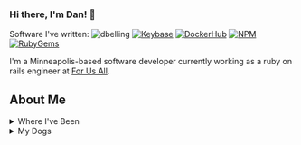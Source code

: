 ### Hi there, I'm Dan! 👋

Software I've written:
<img src="https://komarev.com/ghpvc/?username=dbelling" alt="dbelling" /> [![Keybase](https://badgen.net/badge/icon/keybase?icon=keybase&label)](https://keybase.io/dbelling) [![DockerHub](https://badgen.net/badge/icon/docker?icon=docker&label)](https://hub.docker.com/u/danbelling) [![NPM](https://badgen.net/badge/icon/npm?icon=npm&label)](https://www.npmjs.com/~danbelling) [![RubyGems](https://badgen.net/badge/icon/ruby?icon=ruby&label)](https://rubygems.org/profiles/danbelling)

I'm a Minneapolis-based software developer currently working as a ruby on rails engineer at [For Us All](https://www.forusall.com/).

## About Me

<details>
  <summary>Where I've Been</summary>
  
  ### 2022: [![Science Museum of Minnesota Logo](https://avatars.githubusercontent.com/u/777830?s=20&v=4)](https://github.com/scimusmn) [Science Museum of Minnesota](https://new.smm.org/) @ [![SFG Logo](https://avatars.githubusercontent.com/u/1075558?s=20&v=4)](https://github.com/softwareforgood) [Software for Good](https://softwareforgood.com/) - Software Apprentice Mentor
  <details>
    <summary>Summary</summary>
    Partnership with the Science Museum of Minnesota and Software for Good for training early-stage career engineers in Software Development and UI/UX Design.
    <details>
      <summary>Tech Stack</summary>
        <ul>
          <li>
            <a href="https://github.com/ruby">
              <img src="https://avatars.githubusercontent.com/u/210414?s=20&v=4" /> Ruby
            </a>
          </li>
          <li>
            <a href="https://github.com/rails">
              <img src="https://avatars.githubusercontent.com/u/4223?s=20&v=4" /> Rails
            </a>
          </li>
          <li>
            <a href="https://github.com/postgres">
              <img src="https://avatars.githubusercontent.com/u/177543?s=20&v=4" /> PostgreSQL
            </a>
          </li>
          <li>
            <a href="https://github.com/reactjs">
              <img src="https://avatars.githubusercontent.com/u/6412038?s=20&v=4" /> ReactJS
            </a>
          </li>
        </ul>
    </details>
    <details>
      <summary>Platform</summary>
      <ul>
        <li>
          <a href="https://github.com/heroku">
            <img src="https://avatars.githubusercontent.com/u/23211?s=20&v=4" /> Heroku
          </a>
        </li>
      </ul>
    </details>
    
  </details>
  
  
  ### 2021: [![Total Expert Logo](https://avatars.githubusercontent.com/u/37597892?s=20&v=4)](https://github.com/totalexpert) [Total Expert](https://www.totalexpert.com) - Senior Software Engineer

<details>
  <summary>Summary</summary>
  As part of the Campaign Management team, I supported feature development efforts for Total Expert's Journey VueJS canvas as well as improvements to the platform's automated print campaigns. Our team also improved reporting capabilities for Journey metrics with some enhanced lead capture modeling.
  
  <details>
    <summary>Tech Stack</summary>
      <ul>
        <li>
          <a href="https://github.com/php">
            <img src="https://avatars.githubusercontent.com/u/25158?s=20&v=4" /> PHP
          </a>
        </li>
        <li>
          <a href="https://github.com/laravel">
            <img src="https://avatars.githubusercontent.com/u/958072?s=20&v=4" /> Laravel
          </a>
        </li>
        <li>
          <a href="https://github.com/nodejs">
            <img src="https://avatars.githubusercontent.com/u/9950313?s=20&v=4" /> NodeJS
          </a>
        </li>
        <li>
          <a href="https://github.com/vuejs">
            <img src="https://avatars.githubusercontent.com/u/6128107?s=20&v=4" /> VueJS
          </a>
        </li>
        <li>
          <a href="https://github.com/mariadb">
            <img src="https://avatars.githubusercontent.com/u/4739304?s=20&v=4" /> MariaDB
          </a>
        </li>
        <li>
          <a href="https://github.com/redis">
            <img src="https://avatars.githubusercontent.com/u/1529926?s=20&v=4" /> Redis
          </a>
        </li>
        <li>
          <a href="https://github.com/elastic">
            <img src="https://avatars.githubusercontent.com/u/6764390?s=20&v=4" /> ElasticSearch
          </a>
        </li>
      </ul>
  </details>
  
  <details>
    <summary>Platform</summary>
      <ul>
        <li>
          <a href="https://github.com/docker">
            <img src="https://avatars.githubusercontent.com/u/5429470?s=20&v=4" /> Docker
          </a>
        </li>
        <li>
          <a href="https://github.com/hashicorp">
            <img src="https://avatars.githubusercontent.com/u/761456?s=20&v=4" /> Vagrant
          </a>
        </li>
        <li>
          <a href="https://github.com/aws">
            <img src="https://avatars.githubusercontent.com/u/2232217?s=20&v=4" /> AWS
          </a>
        </li>
        <li>
          <a href="https://github.com/atlassian">
            <img src="https://avatars.githubusercontent.com/u/168166?s=20&v=4" /> Bamboo
          </a>
        </li>
      </ul>
  </details>
  
  <details>
    <summary>Telemetry</summary>
      <ul>
        <li>
          <a href="https://github.com/datadog">
            <img src="https://avatars.githubusercontent.com/u/365230?s=20&v=4" /> DataDog
          </a>
        </li>
        <li>
          <a href="https://github.com/Graylog2">
            <img src="https://avatars.githubusercontent.com/u/474892?s=20&v=4" /> GrayLog
          </a>
        </li>
      </ul>
  </details>
  
  <details>
    <summary>Integrations</summary>
      <ul>
        <li>
          <a href="https://github.com/twilio">
            <img src="https://avatars.githubusercontent.com/u/109142?s=20&v=4" /> Twilio
          </a>
        </li>
        <li>
          <a href="https://github.com/salesforce">
            <img src="https://avatars.githubusercontent.com/u/453694?s=20&v=4" /> Salesforce
          </a>
        </li>
        <li>
          <a href="https://github.com/stripe">
            <img src="https://avatars.githubusercontent.com/u/856813?s=20&v=4" /> Stripe
          </a>
        </li>
        <li>
          <a href="https://github.com/zillow">
            <img src="https://avatars.githubusercontent.com/u/476233?s=20&v=4" /> Zillow
          </a>
        </li>
        <li>
          <a href="https://github.com/facebook">
            <img src="https://avatars.githubusercontent.com/u/69631?s=20&v=4" /> Facebook
          </a>
        </li>
        <li>
          <a href="https://github.com/twitter">
            <img src="https://avatars.githubusercontent.com/u/50278?s=20&v=4" /> Twitter
          </a>
        </li>
        <li>
          <a href="https://github.com/hubspot">
            <img src="https://avatars.githubusercontent.com/u/326419?s=20&v=4" /> HubSpot
          </a>
        </li>
      </ul>
  </details>
  
</details>

### 2020-2021: [![Flipgrid Logo](https://avatars.githubusercontent.com/u/27718000?s=20&v=4)](https://github.com/flipgrid) [Flipgrid](https://info.flipgrid.com/) @ [![Microsoft Logo](https://avatars.githubusercontent.com/u/6154722?s=20&v=4)](https://github.com/microsoft) [Microsoft](https://www.microsoft.com/en-us/) - **Platform Analytics Engineer** 

<details>
  <summary>Summary</summary>
  
  Platform engineering and analytics support for the Microsoft Flipgrid platform during the height of COVID-driven remote education. Initiatives included migration of legacy software to [Azure Kubernetes Service](https://docs.microsoft.com/en-us/azure/aks/intro-kubernetes), multi-lingual transcription support through [Azure Media Services](https://docs.microsoft.com/en-us/azure/media-services/), database performance tuning and scaling with [RDS Proxy](https://aws.amazon.com/rds/proxy/) and throughput enhancements of the datalake ETL pipeline on [AWS Redshift](https://aws.amazon.com/redshift/).
  
  <details>
    <summary>Tech Stack</summary>
      <ul>
        <li>
          <a href="https://github.com/ruby">
            <img src="https://avatars.githubusercontent.com/u/210414?s=20&v=4" /> Ruby
          </a>
        </li>
        <li>
          <a href="https://github.com/rails">
            <img src="https://avatars.githubusercontent.com/u/4223?s=20&v=4" /> Rails
          </a>
        </li>
        <li>
          <a href="https://github.com/postgres">
            <img src="https://avatars.githubusercontent.com/u/177543?s=20&v=4" /> PostgreSQL
          </a>
        </li>
        <li>
          <a href="https://github.com/redis">
            <img src="https://avatars.githubusercontent.com/u/1529926?s=20&v=4" /> Redis
          </a>
        </li>
        <li>
          <a href="https://github.com/elastic">
            <img src="https://avatars.githubusercontent.com/u/6764390?s=20&v=4" /> ElasticSearch
          </a>
        </li>
      </ul>
  </details>
  
  <details>
    <summary>Platform</summary>
      <ul>
        <li>
          <a href="https://github.com/docker">
            <img src="https://avatars.githubusercontent.com/u/5429470?s=20&v=4" /> Docker
          </a>
        </li>
        <li>
          <a href="https://github.com/kubernetes">
            <img src="https://avatars.githubusercontent.com/u/13629408?s=20&v=4" /> Kubernetes
          </a>
        </li>
        <li>
          <a href="https://github.com/aws">
            <img src="https://avatars.githubusercontent.com/u/2232217?s=20&v=4" /> AWS
          </a>
        </li>
        <li>
          <a href="https://github.com/azure">
            <img src="https://avatars.githubusercontent.com/u/6844498?s=20&v=4" /> Azure
          </a>
        </li>
        <li>
          <a href="https://github.com/marketplace/azure-pipelines">
            <img src="https://avatars.githubusercontent.com/ml/1303?s=20&v=4" /> Azure DevOps
          </a>
        </li>
        <li>
          <a href="https://github.com/atlassian">
            <img src="https://avatars.githubusercontent.com/u/168166?s=20&v=4" /> Bamboo
          </a>
        </li>
      </ul>
  </details>
  
  <details>
    <summary>Telemetry</summary>
      <ul>
        <li>
          <a href="https://github.com/newrelic">
            <img src="https://avatars.githubusercontent.com/u/31739?s=20&v=4" /> NewRelic
          </a>
        </li>
        <li>
          <a href="https://github.com/pagerduty">
            <img src="https://avatars.githubusercontent.com/u/766800?s=20&v=4" /> PagerDuty
          </a>
        </li>
      </ul>
  </details>
  
  <details>
    <summary>Integrations</summary>
      <ul>
        <li>
          <a href="https://github.com/microsoftteams">
            <img src="https://avatars.githubusercontent.com/u/36159831?s=20&v=4" /> Microsoft Teams
          </a>
        </li>
        <li>
          <a href="https://github.com/wakelet">
            <img src="https://avatars.githubusercontent.com/u/62881522?s=20&v=4" /> Wakelet
          </a>
        </li>
        <li>
          <a href="https://github.com/marketo">
            <img src="https://avatars.githubusercontent.com/u/1250490?s=20&v=4" /> Marketo
          </a>
        </li>
      </ul>
  </details>
  
</details>

### 2018-2020: [![ReachLocal Logo](https://avatars.githubusercontent.com/u/2439204?s=20&v=4)](https://github.com/reachlocal) [ReachLocal](https://www.reachlocal.com/us/en) @ [![Gannett Digital Logo](https://avatars.githubusercontent.com/u/1149177?s=20&v=4)](https://github.com/gannettdigital) [Gannett Digital](https://www.gannett.com/) - **Software Engineer**

<details>
  <summary>Summary</summary>
  
  Full stack development for Gannett's B2B SaaS solutions for ReachLocal. Solutions included larger Ruby on Rails application on [AWS ECS](https://docs.aws.amazon.com/AmazonECS/latest/developerguide/Welcome.html), with smaller microservices deployed as [lambdas](https://docs.aws.amazon.com/lambda/latest/dg/welcome.html) and Google Cloud [cloud functions](https://developers.google.com/learn/topics/functions). As part of this particular M&A engagement, lead attribution was migrated from Cassandra to MySQL as a datastore through the use of AWS [Kinesis](https://docs.aws.amazon.com/streams/latest/dev/introduction.html) and [Firehose](https://docs.aws.amazon.com/firehose/latest/dev/what-is-this-service.html).
  
  <details>
    <summary>Tech Stack</summary>
      <ul>
        <li>
          <a href="https://github.com/ruby">
            <img src="https://avatars.githubusercontent.com/u/210414?s=20&v=4" /> Ruby
          </a>
        </li>
        <li>
          <a href="https://github.com/rails">
            <img src="https://avatars.githubusercontent.com/u/4223?s=20&v=4" /> Rails
          </a>
        </li>
        <li>
          <a href="https://github.com/mysql">
            <img src="https://avatars.githubusercontent.com/u/2452804?s=20&v=4" /> MySQL
          </a>
        </li>
        <li>
          <a href="https://github.com/apache">
            <img src="https://avatars.githubusercontent.com/u/47359?s=20&v=4" /> CassandraDB
          </a>
        </li>
        <li>
          <a href="https://github.com/redis">
            <img src="https://avatars.githubusercontent.com/u/1529926?s=20&v=4" /> Redis
          </a>
        </li>
        <li>
          <a href="https://github.com/golang">
            <img src="https://avatars.githubusercontent.com/u/4314092?s=20&v=4" /> GoLang
          </a>
        </li>
        <li>
          <a href="https://github.com/nodejs">
            <img src="https://avatars.githubusercontent.com/u/9950313?s=20&v=4" /> NodeJS
          </a>
        </li>
      </ul>
  </details>
  
  <details>
    <summary>Platform</summary>
      <ul>
        <li>
          <a href="https://github.com/docker">
            <img src="https://avatars.githubusercontent.com/u/5429470?s=20&v=4" /> Docker
          </a>
        </li>
        <li>
          <a href="https://github.com/kubernetes">
            <img src="https://avatars.githubusercontent.com/u/13629408?s=20&v=4" /> Kubernetes
          </a>
        </li>
        <li>
          <a href="https://github.com/aws">
            <img src="https://avatars.githubusercontent.com/u/2232217?s=20&v=4" /> AWS
          </a>
        </li>
        <li>
          <a href="https://github.com/googlecloudplatform">
            <img src="https://avatars.githubusercontent.com/u/2810941?s=20&v=4" /> Google Cloud Platform
          </a>
        </li>
        <li>
          <a href="https://github.com/jenkinsci">
            <img src="https://avatars.githubusercontent.com/u/107424?s=20&v=4" /> Jenkins
          </a>
        </li>
        <li>
          <a href="https://github.com/atlassian">
            <img src="https://avatars.githubusercontent.com/u/168166?s=20&v=4" /> Bamboo
          </a>
        </li>
      </ul>
  </details>
  
  <details>
    <summary>Telemetry</summary>
      <ul>
        <li>
          <a href="https://github.com/newrelic">
            <img src="https://avatars.githubusercontent.com/u/31739?s=20&v=4" /> NewRelic
          </a>
        </li>
        <li>
          <a href="https://github.com/victorops">
            <img src="https://avatars.githubusercontent.com/u/3174283?s=20&v=4" /> VictorOps
          </a>
        </li>
        <li>
          <a href="https://github.com/sumologic">
            <img src="https://avatars.githubusercontent.com/u/963817?s=20&v=4" /> SumoLogic
          </a>
        </li>
      </ul>
  </details>
  
  <details>
    <summary>Integrations</summary>
      <ul>
        <li>
          <a href="https://github.com/twilio">
            <img src="https://avatars.githubusercontent.com/u/109142?s=20&v=4" /> Twilio
          </a>
        </li>
        <li>
          <a href="https://github.com/zapier">
            <img src="https://avatars.githubusercontent.com/u/1261889?s=20&v=4" /> Zapier
          </a>
        </li>
        <li>
          <a href="https://github.com/kickserv">
            <img src="https://avatars.githubusercontent.com/u/155533?s=20&v=4" /> Kickserv
          </a>
        </li>
      </ul>
  </details>
  
</details>

### 2018-2019: [![Bootcamp Logo](https://avatars.githubusercontent.com/u/17255114?s=20&v=4)](https://bootcamp.umn.edu/coding/) [University of Minnesota, Twin Cities](https://twin-cities.umn.edu/) - **Full Stack Development Instructor**

<details>
  <summary>Summary</summary>
  
  Full stack instruction of the [MERN stack](https://www.mongodb.com/mern-stack) to prospective computer science students at the University of Minnesota. Concepts included: HTML, CSS, JavaScript, NodeJS, ReactJS, ExpressJS, MySQL and MongoDB. 
  
  <details>
    <summary>Tech Stack</summary>
      <ul>
        <li>
          <a href="https://github.com/nodejs">
            <img src="https://avatars.githubusercontent.com/u/9950313?s=20&v=4" /> NodeJS
          </a>
        </li>
        <li>
          <a href="https://github.com/reactjs">
            <img src="https://avatars.githubusercontent.com/u/6412038?s=20&v=4" /> ReactJS
          </a>
        </li>
        <li>
          <a href="https://github.com/expressjs">
            <img src="https://avatars.githubusercontent.com/u/5658226?s=20&v=4" /> ExpressJS
          </a>
        </li>
        <li>
          <a href="https://github.com/mysql">
            <img src="https://avatars.githubusercontent.com/u/2452804?s=20&v=4" /> MySQL
          </a>
        </li>
        <li>
          <a href="https://github.com/mongodb">
            <img src="https://avatars.githubusercontent.com/u/45120?s=20&v=4" /> MongoDB
          </a>
        </li>
      </ul>
  </details>
  
  <details>
    <summary>Platform</summary>
      <ul>
        <li>
          <a href="https://github.com/heroku">
            <img src="https://avatars.githubusercontent.com/u/23211?s=20&v=4" /> Heroku
          </a>
        </li>
        <li>
          <a href="https://github.com/travis-ci">
            <img src="https://avatars.githubusercontent.com/u/639823?s=20&v=4" /> TravisCI
          </a>
        </li>
      </ul>
  </details>
  
</details>

### 2017-2018: [![Apruve Logo](https://avatars.githubusercontent.com/u/2423224?s=20&v=4)](https://github.com/apruve) [Apruve](https://apruve.com/) - **Senior Rails Engineer**

<details>
  <summary>Summary</summary>
  
  E-commerce integration development and support for the Apruve CMaaS (Credit Management as a service) platform. Frontend development for Apruve's paperless credit application process through [angular schema forms](http://schemaform.io/).
  
  <details>
    <summary>Tech Stack</summary>
      <ul>
        <li>
          <a href="https://github.com/ruby">
            <img src="https://avatars.githubusercontent.com/u/210414?s=20&v=4" /> Ruby
          </a>
        </li>
        <li>
          <a href="https://github.com/rails">
            <img src="https://avatars.githubusercontent.com/u/4223?s=20&v=4" /> Rails
          </a>
        </li>
        <li>
          <a href="https://github.com/angular">
            <img src="https://avatars.githubusercontent.com/u/139426?s=20&v=4" /> AngularJS
          </a>
        </li>
        <li>
          <a href="https://github.com/postgres">
            <img src="https://avatars.githubusercontent.com/u/177543?s=20&v=4" /> PostgreSQL
          </a>
        </li>
        <li>
          <a href="https://github.com/redis">
            <img src="https://avatars.githubusercontent.com/u/1529926?s=20&v=4" /> Redis
          </a>
        </li>
      </ul>
  </details>
  
  <details>
    <summary>Platform</summary>
      <ul>
        <li>
          <a href="https://github.com/heroku">
            <img src="https://avatars.githubusercontent.com/u/23211?s=20&v=4" /> Heroku
          </a>
        </li>
        <li>
          <a href="https://github.com/circleci">
            <img src="https://avatars.githubusercontent.com/u/1231870?s=20&v=4" /> CircleCI
          </a>
        </li>
      </ul>
  </details>
  
  <details>
    <summary>Telemetry</summary>
      <ul>
        <li>
          <a href="https://github.com/newrelic">
            <img src="https://avatars.githubusercontent.com/u/31739?s=20&v=4" /> NewRelic
          </a>
        </li>
        <li>
          <a href="https://github.com/pagerduty">
            <img src="https://avatars.githubusercontent.com/u/766800?s=20&v=4" /> PagerDuty
          </a>
        </li>
        <li>
          <a href="https://github.com/papertrail">
            <img src="https://avatars.githubusercontent.com/u/481428?s=20&v=4" /> Papertrail
          </a>
        </li>
      </ul>
  </details>
  
  <details>
    <summary>Integrations</summary>
      <ul>
        <li>
          <a href="https://github.com/shopify">
            <img src="https://avatars.githubusercontent.com/u/8085?s=20&v=4" /> Shopify
          </a>
        </li>
        <li>
          <a href="https://github.com/bigcommerce">
            <img src="https://avatars.githubusercontent.com/u/186342?s=20&v=4" /> BigCommerce
          </a>
        </li>
        <li>
          <a href="https://github.com/magento">
            <img src="https://avatars.githubusercontent.com/u/168457?s=20&v=4" /> Magento
          </a>
        </li>
        <li>
          <a href="https://github.com/3dcart">
            <img src="https://avatars.githubusercontent.com/u/1555115?s=20&v=4" /> Shift4Shop
          </a>
        </li>
        <li>
          <a href="https://github.com/orocommerce">
            <img src="https://avatars.githubusercontent.com/u/13632312?s=20&v=4" /> OroCommerce
          </a>
        </li>
        <li>
          <a href="https://github.com/intuit">
            <img src="https://avatars.githubusercontent.com/u/2495066?s=20&v=4" /> QuickBooks Online
          </a>
        </li>
      </ul>
  </details>
  
</details>
  
### 2015-2017: [![Garage Logo](https://avatars.githubusercontent.com/u/4314661?s=20&v=4)](https://github.com/thegarage) [The Garage](https://thegarage.us/) @ [![Optum Logo](https://avatars.githubusercontent.com/u/7726027?s=20&v=4)](https://github.com/optum) [Optum](https://www.optum.com/) - **Software Consultant**

<details>
  <summary>Summary</summary>
  
  Feature development for UnitedHealth Group's skunkworks group primarily focused on B2C solutions for food delivery and telehealth applications.
  
  <details>
    <summary>Tech Stack</summary>
      <ul>
        <li>
          <a href="https://github.com/ruby">
            <img src="https://avatars.githubusercontent.com/u/210414?s=20&v=4" /> Ruby
          </a>
        </li>
        <li>
          <a href="https://github.com/rails">
            <img src="https://avatars.githubusercontent.com/u/4223?s=20&v=4" /> Rails
          </a>
        </li>
        <li>
          <a href="https://github.com/postgres">
            <img src="https://avatars.githubusercontent.com/u/177543?s=20&v=4" /> PostgreSQL
          </a>
        </li>
        <li>
          <a href="https://github.com/redis">
            <img src="https://avatars.githubusercontent.com/u/1529926?s=20&v=4" /> Redis
          </a>
        </li>
      </ul>
  </details>

  <details>
    <summary>Platform</summary>
      <ul>
        <li>
          <a href="https://github.com/heroku">
            <img src="https://avatars.githubusercontent.com/u/23211?s=20&v=4" /> Heroku
          </a>
        </li>
        <li>
          <a href="https://github.com/catalyzeio">
            <img src="https://avatars.githubusercontent.com/u/4576152?s=20&v=4" /> Datica
          </a>
        </li>
        <li>
          <a href="https://github.com/travis-ci">
            <img src="https://avatars.githubusercontent.com/u/639823?s=20&v=4" /> TravisCI
          </a>
        </li>
      </ul>
  </details>
  
  <details>
    <summary>Telemetry</summary>
      <ul>
        <li>
          <a href="https://github.com/newrelic">
            <img src="https://avatars.githubusercontent.com/u/31739?s=20&v=4" /> NewRelic
          </a>
        </li>
        <li>
          <a href="https://github.com/papertrail">
            <img src="https://avatars.githubusercontent.com/u/481428?s=20&v=4" /> Papertrail
          </a>
        </li>
      </ul>
  </details>

  <details>
    <summary>Integrations</summary>
      <ul>
        <li>
          <a href="https://github.com/twilio">
            <img src="https://avatars.githubusercontent.com/u/109142?s=20&v=4" /> Twilio
          </a>
        </li>
        <li>
          <a href="https://github.com/youcanbookme">
            <img src="https://avatars.githubusercontent.com/u/5020127?s=20&v=4" /> YouCanBookMe
          </a>
        </li>
        <li>
          <a href="https://github.com/braintree">
            <img src="https://avatars.githubusercontent.com/u/3453?s=20&v=4" /> Braintree
          </a>
        </li>
        <li>
          <a href="https://github.com/salesforce">
            <img src="https://avatars.githubusercontent.com/u/453694?s=20&v=4" /> Salesforce
          </a>
        </li>
        <li>
          <a href="https://github.com/domoapps">
            <img src="https://avatars.githubusercontent.com/u/10765701?s=20&v=4" /> Domo
          </a>
        </li>
      </ul>
  </details>
</details>
  
</details>

<details>
  <summary>My Dogs</summary>
  
  ### Vivi
  [![Vivi](https://lh3.googleusercontent.com/pw/AM-JKLXw6RAN_s0pStIXBoxVSzsRz4-HvpwW9IIuh0PltzVg3x7_JroEvvPN6vvld3tzOYTvv0CfQM_HTQw0Be3UUOv3orWde-1WrxwJrj8JBWji9cfi1EQoF6ZuNfFFh16n9ad5IFd3TPwq69aS67vPb88-=s1292-no)](https://www.instagram.com/vivi_the_pug/)
  
  ### Fae
  [![Fae](https://lh3.googleusercontent.com/pw/AM-JKLWdLzyehVXrVUOEANs9M-J-4zw9rXcspwV0tOktfXMu3uOjQiKXOsgVyLJp0zg95FKbRmpNoOmdff5mkS-QGZWBOw6PoNFFmCCTdOho4RDq-GxAIKdfM7t4pcW9XK7HtTMl7KRvSWgrrgp-RKp2ShcA=s1080-no)](https://instagram.com/faechunkymonkeythefrenchie)
  
</details>
